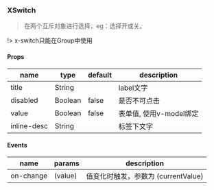 ### XSwitch

> 在两个互斥对象进行选择，eg：选择开或关。

!> x-switch只能在Group中使用

#### Props

|name|type|default|description|
|----|----|-------|-----------|
|title|String||label文字|
|disabled|Boolean|false|是否不可点击|
|value|Boolean|false|表单值, 使用v-model绑定|
|inline-desc|String||标签下文字|

#### Events

|name|params|description|
|----|------|-----------|
|on-change|(value)|值变化时触发，参数为 (currentValue)|
